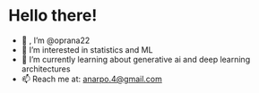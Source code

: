 # Hello there!
- 👋 , I’m @oprana22
- 👀 I’m interested in statistics and ML
- 🌱 I’m currently learning about generative ai and deep learning architectures
- 📫 Reach me at: anarpo.4@gmail.com

<!---
oprana22/oprana22 is a ✨ special ✨ repository because its `README.md` (this file) appears on your GitHub profile.
You can click the Preview link to take a look at your changes.
--->

